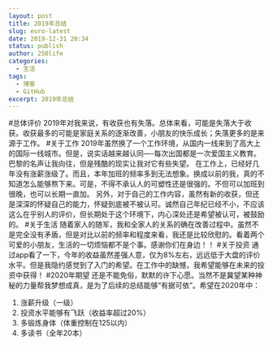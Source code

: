 ```yaml
---
layout: post
title: 2019年总结
slug: euro-latest
date: 2019-12-31 20:34
status: publish
author: 250life
categories: 
  - 生活
tags: 
  - 博客
  - GitHub
excerpt: 2019年总结
---
```


#总体评价
2019年对我来说，有收获也有失落。总体来看，可能是失落大于收获。收获最多的可能是家庭关系的逐渐改善，小朋友的快乐成长；失落更多的是来源于工作。
#关于工作
2019年虽然换了一个工作环境，从国内一线来到了高大上的国际一线城市。但是，说实话越来越认同—-每次出国都是一次爱国主义教育。巴黎的名声让我向往，但是残酷的现实让我对它有些失望。
在工作上，已经好几年没有涨薪涨级了。而且，本年加班的频率多到无法想象。换成以前的我，真的不知道怎么能够熬下来。可是，不得不承认人的可塑性还是很强的。不但可以加班到很晚，也可以长期一直加。
另外，对于自己的工作内容，虽然有新的收获，但还是深深的怀疑自己的能力，怀疑到底被不被认可。诚然自己年纪已经不小，不应该这么在乎别人的评价，但长期处于这个环境下，内心深处还是希望被认可，被鼓励的。
#关于生活
随着家人的随军，我和全家人的关系的确在改善过程中。虽然不是完全没有矛盾，但是对比以前的频率和程度来看，我还是比较欣慰的。看着两个可爱的小朋友，生活的一切烦恼都不是个事。感谢你们在身边！！
#关于投资
通过app看了一下，今年的收益虽然差强人意，仅为8%左右，远远低于大盘的评价水平。但是我隐约感觉到了入门的希望。在工作中的缺憾，我希望能够在未来的投资中获得！
#2020年期望
还是不能免俗，默默的许下心愿。当然不是冀望某种神秘的力量帮我梦想成真，是为了后续的总结能够“有据可依”。希望在2020年中：
1. 涨薪升级（一级）
2. 投资水平能够有飞跃（收益率超过20%）
3. 多锻炼身体（体重控制在125以内）
4. 多读书（全年20本）
